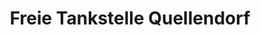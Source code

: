 ---
title: "Freie Tankstelle Quellendorf"
url: /suedliches-anhalt/freie-tankstelle-quellendorf/
shop: Kiosk
---